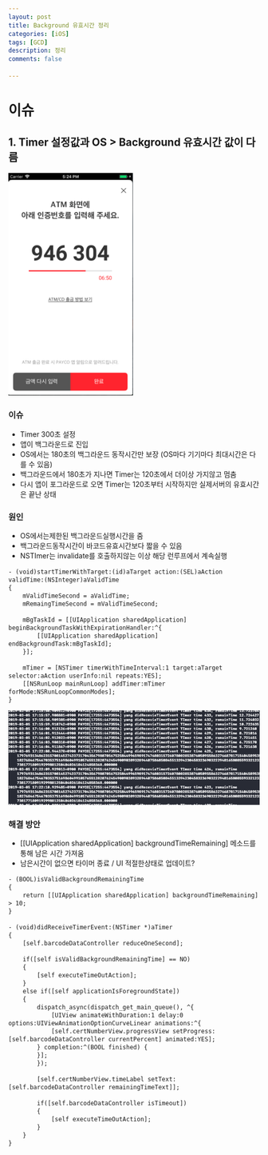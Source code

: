 ```yaml
---
layout: post
title: Background 유효시간 정리
categories: [iOS]
tags: [GCD]
description: 정리
comments: false

---
```


# 이슈

## 1. Timer 설정값과 OS > Background 유효시간 값이 다름

<img src="/assets/media/iOS/BackgroundIssue1.png" width='250'>

### 이슈

- Timer 300초 설정
- 앱이 백그라운드로 진입
- OS에서는 180초의 백그라운드 동작시간만 보장 (OS마다 기기마다 최대시간은 다를 수 있음)
- 백그라운드에서 180초가 지나면 Timer는 120초에서 더이상 가지않고 멈춤
- 다시 앱이 포그라운드로 오면 Timer는 120초부터 시작하지만 실제서버의 유효시간은 끝난 상태

### 원인

- OS에서는제한된  백그라운드실행시간을 줌 
- 백그라운드동작시간이 바코드유효시간보다 짧을 수 있음 
- NSTImer는 invalidate를 호출하지않는 이상 해당 런루프에서 계속실행


```objc
- (void)startTimerWithTarget:(id)aTarget action:(SEL)aAction validTime:(NSInteger)aValidTime
{
    mValidTimeSecond = aValidTime;
    mRemaingTimeSecond = mValidTimeSecond;

    mBgTaskId = [[UIApplication sharedApplication] beginBackgroundTaskWithExpirationHandler:^{
        [[UIApplication sharedApplication] endBackgroundTask:mBgTaskId];
    }];

    mTimer = [NSTimer timerWithTimeInterval:1 target:aTarget selector:aAction userInfo:nil repeats:YES];
    [[NSRunLoop mainRunLoop] addTimer:mTimer forMode:NSRunLoopCommonModes];
}
```

<img src="/assets/media/iOS/BackgroundIssue2.png">


### 해결 방안

- [[UIApplication sharedApplication] backgroundTimeRemaining]  메소드를통해 남은 시간 가져옴
- 남은시간이 없으면 타이머 종료 / UI 적절한상태로 업데이트?

``` objc
- (BOOL)isValidBackgroundRemainingTime
{
    return [[UIApplication sharedApplication] backgroundTimeRemaining] > 10; 
}

- (void)didReceiveTimerEvent:(NSTimer *)aTimer
{
    [self.barcodeDataController reduceOneSecond];

    if([self isValidBackgroundRemainingTime] == NO)
    {
        [self executeTimeOutAction];
    }
    else if([self applicationIsForegroundState])
    {
        dispatch_async(dispatch_get_main_queue(), ^{
            [UIView animateWithDuration:1 delay:0 options:UIViewAnimationOptionCurveLinear animations:^{
            [self.certNumberView.progressView setProgress:[self.barcodeDataController currentPercent] animated:YES];
        } completion:^(BOOL finished) {
        }];
        });

        [self.certNumberView.timeLabel setText:[self.barcodeDataController remainingTimeText]];

        if([self.barcodeDataController isTimeout])
        {
            [self executeTimeOutAction];
        }
    }
}
```

